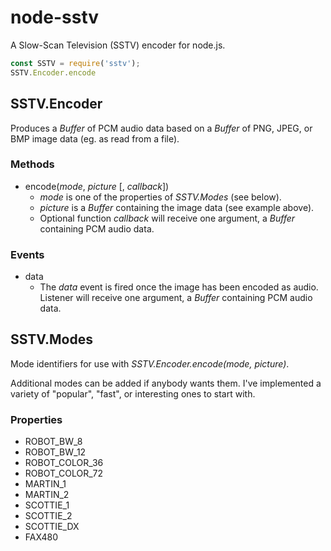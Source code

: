 # node-sstv
A Slow-Scan Television (SSTV) encoder for node.js.

``` javascript
const SSTV = require('sstv');
SSTV.Encoder.encode
```

## SSTV.Encoder

Produces a *Buffer* of PCM audio data based on a *Buffer* of PNG, JPEG, or BMP image data (eg. as read from a file).

### Methods

- encode(*mode*, *picture* [, *callback*])
	- *mode* is one of the properties of *SSTV.Modes* (see below).
	- *picture* is a *Buffer* containing the image data (see example above).
	- Optional function *callback* will receive one argument, a *Buffer* containing PCM audio data.

### Events

- data
	- The *data* event is fired once the image has been encoded as audio.  Listener will receive one argument, a *Buffer* containing PCM audio data.

## SSTV.Modes

Mode identifiers for use with *SSTV.Encoder.encode(mode, picture)*.

Additional modes can be added if anybody wants them.  I've implemented a variety of "popular", "fast", or interesting ones to start with.

### Properties

- ROBOT_BW_8
- ROBOT_BW_12
- ROBOT_COLOR_36
- ROBOT_COLOR_72
- MARTIN_1
- MARTIN_2
- SCOTTIE_1
- SCOTTIE_2
- SCOTTIE_DX
- FAX480
